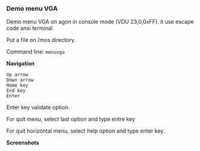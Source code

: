 ### Demo menu VGA

Demo menu VGA on agon in console mode (VDU 23,0,0xFF). it use escape code ansi terminal.

Put a file on /mos directory.

Command line: `menuvga`

**Navigation**

```
Up arrow
Down arrow
Home key
End key
Enter
```

Enter key validate option. 

For quit menu, select last option and type entre key

For quit horizontal menu, select help option and type enter key.

**Screenshots**






